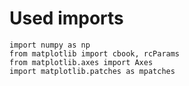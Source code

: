 # Used imports

```text
import numpy as np
from matplotlib import cbook, rcParams
from matplotlib.axes import Axes
import matplotlib.patches as mpatches
```
